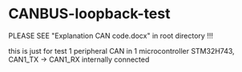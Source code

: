 # CANBUS-loopback-test

PLEASE SEE "Explanation CAN code.docx" in root directory !!!

this is just for test 1 peripheral CAN in 1 microcontroller STM32H743, CAN1_TX -> CAN1_RX internally connected

